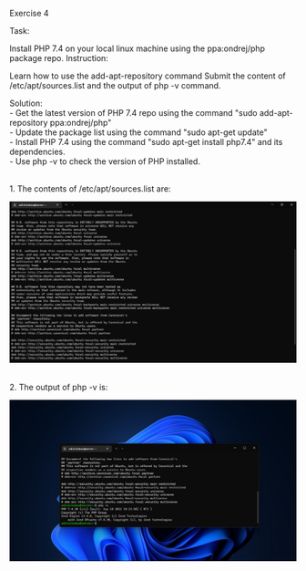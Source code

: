 Exercise 4

Task:

Install PHP 7.4 on your local linux machine using the ppa:ondrej/php package repo.
Instruction:

Learn how to use the add-apt-repository command
Submit the content of /etc/apt/sources.list and the output of php -v command.

Solution:
<br> - Get the latest version of PHP 7.4 repo using the command "sudo add-apt-repository ppa:ondrej/php"
<br> - Update the package list using the command "sudo apt-get update"
<br> - Install PHP 7.4 using the command "sudo apt-get install php7.4" and its dependencies.
<br> - Use php -v to check the version of PHP installed.

<br> 1. The contents of /etc/apt/sources.list are:

![sources.list Output](sourceslist.png)

<br> 2. The output of php -v is:

![php -v Output](php-v.png)